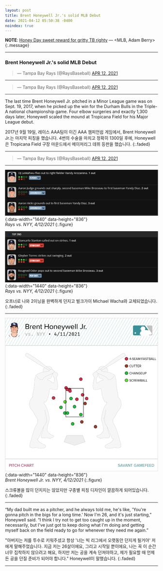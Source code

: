 ```yaml
---
layout: post
title: Brent Honeywell Jr.'s solid MLB Debut
date: 2021-04-12 05:50:38 -0400
noindex: true
---
```


**NOTE**: [Honey Day sweet reward for gritty TB righty](https://www.mlb.com/rays/news/brent-honeywell-rays-major-league-debut) &mdash; <MLB, Adam Berry>
{:.message}

---

### Brent Honeywell Jr.'s solid MLB Debut
<script async src="//platform.twitter.com/widgets.js" charset="utf-8"></script>
<blockquote class="twitter-tweet" data-lang="en">
  &mdash; Tampa Bay Rays (@RaysBaseball)
  <a href="https://twitter.com/RaysBaseball/status/1381264702026711040">APR 12, 2021</a>
</blockquote>

---

<script async src="//platform.twitter.com/widgets.js" charset="utf-8"></script>
<blockquote class="twitter-tweet" data-lang="en">
  &mdash; Tampa Bay Rays (@RaysBaseball)
  <a href="https://twitter.com/RaysBaseball/status/1381305951416942597">APR 12, 2021</a>
</blockquote>

---

The last time Brent Honeywell Jr. pitched in a Minor League game was on Sept. 19, 2017, when he picked up the win for the Durham Bulls in the Triple-A national championship game. Four elbow surgeries and exactly 1,300 days later, Honeywell scaled the mound at Tropicana Field for his Major League debut.

2017년 9월 19일, 레이스 AAA팀이 이긴 AAA 챔피언쉽 게임에서, Brent Honeywell Jr.는 마지막 피칭을 했습니다. 4번의 수술을 마치고 정확히 1300일 후에, Honeywell은 Tropicana Field 구장 마운드에서 메이저리그 데뷔 등판을 했습니다.
{:.faded}

---

<script async src="//platform.twitter.com/widgets.js" charset="utf-8"></script>
<blockquote class="twitter-tweet" data-lang="en">
  &mdash; Tampa Bay Rays (@RaysBaseball)
  <a href="https://twitter.com/RaysBaseball/status/1381399109052039177">APR 12, 2021</a>
</blockquote>

---

![20210412a](/image/news/20210412/20210412a.png){:data-width="1440" data-height="836"}   
*Rays vs. NYY, 4/12/2021*
{:.figure}

![20210412b](/image/news/20210412/20210412b.png){:data-width="1440" data-height="836"}   
*Rays vs. NYY, 4/12/2021*
{:.figure}

오프너로 나와 2이닝을 완벽하게 던지고 벌크가이 Michael Wacha와 교체되었습니다.
{:.faded}

---

![Brent Honeywell Jr.](/image/news/20210412/5e02ef08-5ea5-4f60-b559-1981ac1b6704.png){:data-width="1440" data-height="836"}   
*Brent Honeywell Jr. vs. NYY, 4/12/2021*
{:.figure}

스크류볼을 많이 던지지는 않았지만 구종별 피칭 디자인이 깔끔하게 되어있습니다.
{:.faded}

---

“My dad built me as a pitcher, and he always told me, he's like, 'You're gonna pitch in the bigs for a long time.' Now I'm 26, and it's just starting,” Honeywell said. “I think I try not to get too caught up in the moment, necessarily, but I've just got to keep doing what I'm doing and getting myself back on the field ready to go for whenever they need me again.”

"아버지는 저를 투수로 키워주셨고 항상 '너는 빅 리그에서 오랫동안 던지게 될거야' 저에게 말해주었습니다. 지금 저는 26살이에요, 그리고 시작일 뿐이에요, 나는 꼭 이 순간 너무 집착하지 않으려고 해요, 하지만 저는 공을 계속 던져야하고, 제가 필요할 때 언제든 공을 던질 준비가 되어야 합니다." Honeywell이 말했습니다.
{:.faded}

---
